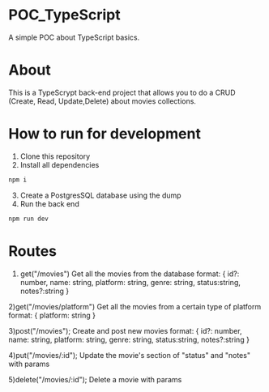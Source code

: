 # POC_TypeScript
A simple POC about TypeScript basics.
 
# About
This is a TypeScrypt back-end project that allows you to do a CRUD (Create, Read, Update,Delete) about movies collections.

# How to run for development

1. Clone this repository
2. Install all dependencies

```bash
npm i
```

3. Create a PostgresSQL database using the dump
4. Run the back end 

```bash
npm run dev
```

# Routes
1) get("/movies")
Get all the movies from the database
format:
 {
    id?: number,
    name: string,
    platform: string,
    genre: string,
    status:string,
    notes?:string
   }

2)get("/movies/platform")
Get all the movies from a certain type of platform
format:
{
platform: string
}


3)post("/movies");
Create and post new movies
format:
{
    id?: number,
    name: string,
    platform: string,
    genre: string,
    status:string,
    notes?:string
}

4)put("/movies/:id");
Update the movie's section of "status" and "notes" with params

5)delete("/movies/:id");
Delete a movie with params